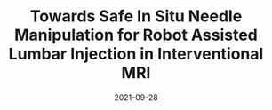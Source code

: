 ---
title: "Towards Safe In Situ Needle Manipulation for Robot Assisted Lumbar Injection in Interventional MRI"
collection: publications
category: conferences
permalink: /publication/2021_iros
excerpt: ''
date: 2021-09-28
venue: '2021 IEEE/RSJ International Conference on Intelligent Robots and Systems (IROS)'
paperurl: https://ieeexplore.ieee.org/document/9636220
citation: 'Wang, Y., Li, G., Kwok, K., Cleary, K., Taylor, R., and Iordachita, I. (2021). &quot;Towards Safe In Situ Needle Manipulation for Robot Assisted Lumbar Injection in Interventional MRI.&quot; <i>2021 IEEE/RSJ International Conference on Intelligent Robots and Systems (IROS)</i>.'
---